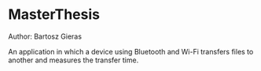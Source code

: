 # MasterThesis
 Author: Bartosz Gieras

An application in which a device using Bluetooth and Wi-Fi transfers files to another and measures the transfer time.